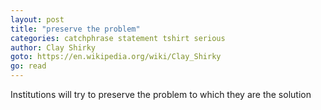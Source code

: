 ```yaml
---
layout: post
title: "preserve the problem"
categories: catchphrase statement tshirt serious
author: Clay Shirky
goto: https://en.wikipedia.org/wiki/Clay_Shirky
go: read
---
```

Institutions will try to preserve the problem to which they are the solution
